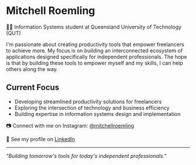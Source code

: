 # Mitchell Roemling

👨‍🎓 Information Systems student at Queensland University of Technology (QUT)

I'm passionate about creating productivity tools that empower freelancers to achieve more. My focus is on building an interconnected ecosystem of applications designed specifically for independent professionals. The hope is that by building these tools to empower myself and my skills, I can help others along the way.

## Current Focus
- Developing streamlined productivity solutions for freelancers
- Exploring the intersection of technology and business efficiency
- Building expertise in information systems design and implementation

📷 Connect with me on Instagram: [@mitchellroemling](https://instagram.com/mitchellroemling)

🤝 See my profile on [LinkedIn](https://linkedin/in/mitchell-roemling)

---
*"Building tomorrow's tools for today's independent professionals."*
